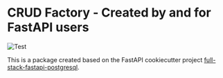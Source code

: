# CRUD Factory - Created by and for FastAPI users
![Test](https://github.com/Kludex/crud-factory/workflows/Test/badge.svg)

This is a package created based on the FastAPI cookiecutter project [full-stack-fastapi-postgresql](https://github.com/tiangolo/full-stack-fastapi-postgresql/blob/master/%7B%7Bcookiecutter.project_slug%7D%7D/backend/app/app/crud/base.py).
